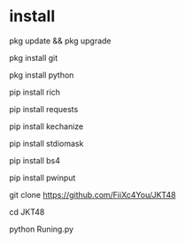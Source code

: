 # install
pkg update && pkg upgrade

pkg install git

pkg install python

pip install rich

pip install requests

pip install kechanize

pip install stdiomask

pip install bs4

pip install pwinput

git clone https://github.com/FiiXc4You/JKT48

cd JKT48

python Runing.py
